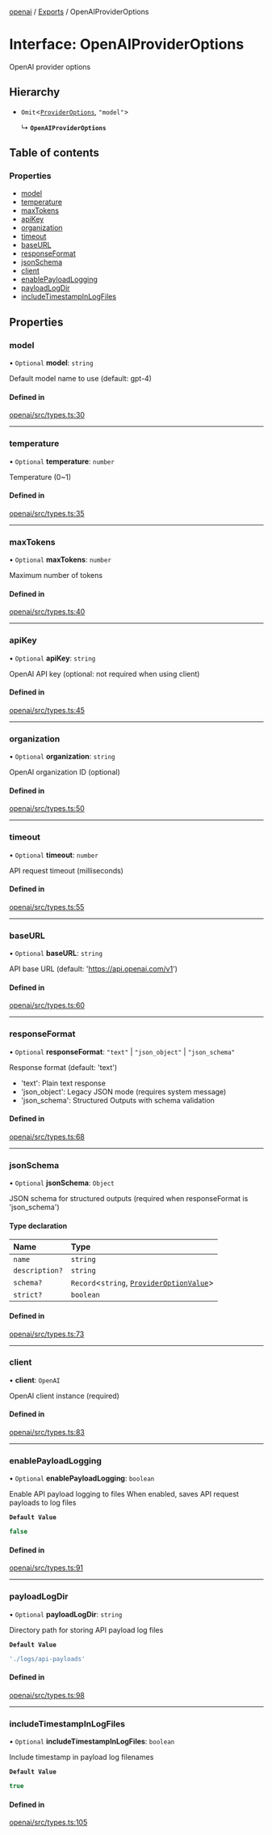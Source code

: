 <!-- 
 ⚠️  AUTO-GENERATED FILE - DO NOT EDIT MANUALLY
 This file is automatically generated by scripts/docs-generator.js
 To make changes, edit the source TypeScript files or update the generator script
-->

[openai](../../) / [Exports](../modules) / OpenAIProviderOptions

# Interface: OpenAIProviderOptions

OpenAI provider options

## Hierarchy

- `Omit`\<[`ProviderOptions`](ProviderOptions), ``"model"``\>

  ↳ **`OpenAIProviderOptions`**

## Table of contents

### Properties

- [model](OpenAIProviderOptions#model)
- [temperature](OpenAIProviderOptions#temperature)
- [maxTokens](OpenAIProviderOptions#maxtokens)
- [apiKey](OpenAIProviderOptions#apikey)
- [organization](OpenAIProviderOptions#organization)
- [timeout](OpenAIProviderOptions#timeout)
- [baseURL](OpenAIProviderOptions#baseurl)
- [responseFormat](OpenAIProviderOptions#responseformat)
- [jsonSchema](OpenAIProviderOptions#jsonschema)
- [client](OpenAIProviderOptions#client)
- [enablePayloadLogging](OpenAIProviderOptions#enablepayloadlogging)
- [payloadLogDir](OpenAIProviderOptions#payloadlogdir)
- [includeTimestampInLogFiles](OpenAIProviderOptions#includetimestampinlogfiles)

## Properties

### model

• `Optional` **model**: `string`

Default model name to use (default: gpt-4)

#### Defined in

[openai/src/types.ts:30](https://github.com/woojubb/robota/blob/87419dbb26faf50d7f1d60ae717fbe215743d1f6/packages/openai/src/types.ts#L30)

___

### temperature

• `Optional` **temperature**: `number`

Temperature (0~1)

#### Defined in

[openai/src/types.ts:35](https://github.com/woojubb/robota/blob/87419dbb26faf50d7f1d60ae717fbe215743d1f6/packages/openai/src/types.ts#L35)

___

### maxTokens

• `Optional` **maxTokens**: `number`

Maximum number of tokens

#### Defined in

[openai/src/types.ts:40](https://github.com/woojubb/robota/blob/87419dbb26faf50d7f1d60ae717fbe215743d1f6/packages/openai/src/types.ts#L40)

___

### apiKey

• `Optional` **apiKey**: `string`

OpenAI API key (optional: not required when using client)

#### Defined in

[openai/src/types.ts:45](https://github.com/woojubb/robota/blob/87419dbb26faf50d7f1d60ae717fbe215743d1f6/packages/openai/src/types.ts#L45)

___

### organization

• `Optional` **organization**: `string`

OpenAI organization ID (optional)

#### Defined in

[openai/src/types.ts:50](https://github.com/woojubb/robota/blob/87419dbb26faf50d7f1d60ae717fbe215743d1f6/packages/openai/src/types.ts#L50)

___

### timeout

• `Optional` **timeout**: `number`

API request timeout (milliseconds)

#### Defined in

[openai/src/types.ts:55](https://github.com/woojubb/robota/blob/87419dbb26faf50d7f1d60ae717fbe215743d1f6/packages/openai/src/types.ts#L55)

___

### baseURL

• `Optional` **baseURL**: `string`

API base URL (default: 'https://api.openai.com/v1')

#### Defined in

[openai/src/types.ts:60](https://github.com/woojubb/robota/blob/87419dbb26faf50d7f1d60ae717fbe215743d1f6/packages/openai/src/types.ts#L60)

___

### responseFormat

• `Optional` **responseFormat**: ``"text"`` \| ``"json_object"`` \| ``"json_schema"``

Response format (default: 'text')
- 'text': Plain text response
- 'json_object': Legacy JSON mode (requires system message)
- 'json_schema': Structured Outputs with schema validation

#### Defined in

[openai/src/types.ts:68](https://github.com/woojubb/robota/blob/87419dbb26faf50d7f1d60ae717fbe215743d1f6/packages/openai/src/types.ts#L68)

___

### jsonSchema

• `Optional` **jsonSchema**: `Object`

JSON schema for structured outputs (required when responseFormat is 'json_schema')

#### Type declaration

| Name | Type |
| :------ | :------ |
| `name` | `string` |
| `description?` | `string` |
| `schema?` | `Record`\<`string`, [`ProviderOptionValue`](../modules#provideroptionvalue)\> |
| `strict?` | `boolean` |

#### Defined in

[openai/src/types.ts:73](https://github.com/woojubb/robota/blob/87419dbb26faf50d7f1d60ae717fbe215743d1f6/packages/openai/src/types.ts#L73)

___

### client

• **client**: `OpenAI`

OpenAI client instance (required)

#### Defined in

[openai/src/types.ts:83](https://github.com/woojubb/robota/blob/87419dbb26faf50d7f1d60ae717fbe215743d1f6/packages/openai/src/types.ts#L83)

___

### enablePayloadLogging

• `Optional` **enablePayloadLogging**: `boolean`

Enable API payload logging to files
When enabled, saves API request payloads to log files

**`Default Value`**

```ts
false
```

#### Defined in

[openai/src/types.ts:91](https://github.com/woojubb/robota/blob/87419dbb26faf50d7f1d60ae717fbe215743d1f6/packages/openai/src/types.ts#L91)

___

### payloadLogDir

• `Optional` **payloadLogDir**: `string`

Directory path for storing API payload log files

**`Default Value`**

```ts
'./logs/api-payloads'
```

#### Defined in

[openai/src/types.ts:98](https://github.com/woojubb/robota/blob/87419dbb26faf50d7f1d60ae717fbe215743d1f6/packages/openai/src/types.ts#L98)

___

### includeTimestampInLogFiles

• `Optional` **includeTimestampInLogFiles**: `boolean`

Include timestamp in payload log filenames

**`Default Value`**

```ts
true
```

#### Defined in

[openai/src/types.ts:105](https://github.com/woojubb/robota/blob/87419dbb26faf50d7f1d60ae717fbe215743d1f6/packages/openai/src/types.ts#L105)
